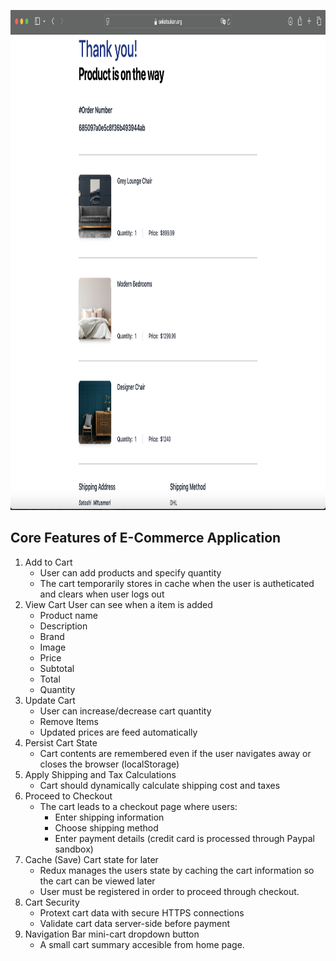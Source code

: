 <a ><img src="https://github.com/mitsumoristudio/proEcommerce2/blob/main/orderprocessed.png" width= "1080" height = "800" /></a>



## Core Features of E-Commerce Application
1) Add to Cart
   * User can add products and specify quantity
   * The cart temporarily stores in cache when the user is autheticated and clears when user logs out
2) View Cart
   User can see when a item is added
   * Product name
   * Description
   * Brand
   * Image
   * Price
   * Subtotal
   * Total
   * Quantity
3) Update Cart
   * User can increase/decrease cart quantity
   * Remove Items
   * Updated prices are feed automatically
5) Persist Cart State
   * Cart contents are remembered even if the user navigates away or closes the browser (localStorage)
6) Apply Shipping and Tax Calculations
   * Cart should dynamically calculate shipping cost and taxes
7) Proceed to Checkout
    * The cart leads to a checkout page where users:
        * Enter shipping information
        * Choose shipping method
        * Enter payment details (credit card is processed through Paypal sandbox)
8) Cache (Save) Cart state for later
   * Redux manages the users state by caching the cart information so the cart can be viewed later
   * User must be registered in order to proceed through checkout.
9) Cart Security
    * Protext cart data with secure HTTPS connections
    * Validate cart data server-side before payment
10) Navigation Bar mini-cart dropdown button
    * A small cart summary accesible from home page. 
      
